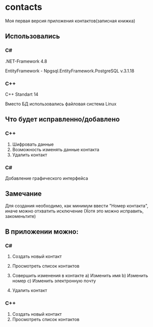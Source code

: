 # contacts
Моя первая версия приложения контактов(записная книжка)

## Использовались
### C#
.NET-Framework 4.8

EntityFramework - Npgsql.EntityFramework.PostgreSQL v.3.1.18
### C++
C++ Standart 14

Вместо БД использовались файловая система Linux

## Что будет исправленно/добавлено
### C++
1) Шифровать данные
2) Возможность изменять данные контакта
3) Удалить контакт
### C#
Добавление графического интерфейса

## Замечание
Для создания необходимо, как минимум ввести "Номер контакта", иначе можно отхватить исключение (Хотя это можно исправить, закоменьтите)

## В приложении можно:
### C#
1) Создать новый контакт
2) Просмотреть список контактов
3) Совершить изменения в контакте a) Изменить имя b) Изменить номер c) Изменить электронную почту
  
  
  
4) Удалить контакт
### C++
1) Создать новый контакт
2) Просмотреть список контактов
